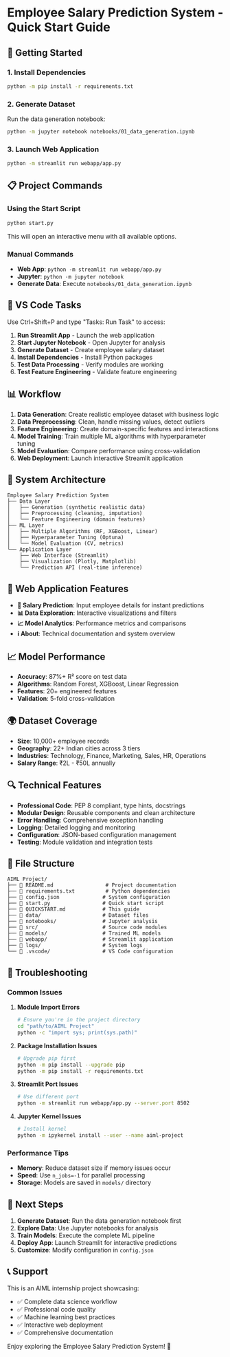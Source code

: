 # Employee Salary Prediction System - Quick Start Guide

## 🚀 Getting Started

### 1. Install Dependencies
```bash
python -m pip install -r requirements.txt
```

### 2. Generate Dataset
Run the data generation notebook:
```bash
python -m jupyter notebook notebooks/01_data_generation.ipynb
```

### 3. Launch Web Application
```bash
python -m streamlit run webapp/app.py
```

## 📋 Project Commands

### Using the Start Script
```bash
python start.py
```
This will open an interactive menu with all available options.

### Manual Commands
- **Web App**: `python -m streamlit run webapp/app.py`
- **Jupyter**: `python -m jupyter notebook`
- **Generate Data**: Execute `notebooks/01_data_generation.ipynb`

## 🎯 VS Code Tasks

Use Ctrl+Shift+P and type "Tasks: Run Task" to access:

1. **Run Streamlit App** - Launch the web application
2. **Start Jupyter Notebook** - Open Jupyter for analysis
3. **Generate Dataset** - Create employee salary dataset
4. **Install Dependencies** - Install Python packages
5. **Test Data Processing** - Verify modules are working
6. **Test Feature Engineering** - Validate feature engineering

## 📊 Workflow

1. **Data Generation**: Create realistic employee dataset with business logic
2. **Data Preprocessing**: Clean, handle missing values, detect outliers
3. **Feature Engineering**: Create domain-specific features and interactions
4. **Model Training**: Train multiple ML algorithms with hyperparameter tuning
5. **Model Evaluation**: Compare performance using cross-validation
6. **Web Deployment**: Launch interactive Streamlit application

## 🔧 System Architecture

```
Employee Salary Prediction System
├── Data Layer
│   ├── Generation (synthetic realistic data)
│   ├── Preprocessing (cleaning, imputation)
│   └── Feature Engineering (domain features)
├── ML Layer
│   ├── Multiple Algorithms (RF, XGBoost, Linear)
│   ├── Hyperparameter Tuning (Optuna)
│   └── Model Evaluation (CV, metrics)
└── Application Layer
    ├── Web Interface (Streamlit)
    ├── Visualization (Plotly, Matplotlib)
    └── Prediction API (real-time inference)
```

## 🎨 Web Application Features

- **🔮 Salary Prediction**: Input employee details for instant predictions
- **📊 Data Exploration**: Interactive visualizations and filters
- **📈 Model Analytics**: Performance metrics and comparisons
- **ℹ️ About**: Technical documentation and system overview

## 📈 Model Performance

- **Accuracy**: 87%+ R² score on test data
- **Algorithms**: Random Forest, XGBoost, Linear Regression
- **Features**: 20+ engineered features
- **Validation**: 5-fold cross-validation

## 🌍 Dataset Coverage

- **Size**: 10,000+ employee records
- **Geography**: 22+ Indian cities across 3 tiers
- **Industries**: Technology, Finance, Marketing, Sales, HR, Operations
- **Salary Range**: ₹2L - ₹50L annually

## 🔍 Technical Features

- **Professional Code**: PEP 8 compliant, type hints, docstrings
- **Modular Design**: Reusable components and clean architecture
- **Error Handling**: Comprehensive exception handling
- **Logging**: Detailed logging and monitoring
- **Configuration**: JSON-based configuration management
- **Testing**: Module validation and integration tests

## 📁 File Structure

```
AIML Project/
├── 📄 README.md                 # Project documentation
├── 📄 requirements.txt          # Python dependencies
├── 📄 config.json              # System configuration
├── 📄 start.py                 # Quick start script
├── 📄 QUICKSTART.md            # This guide
├── 📁 data/                    # Dataset files
├── 📁 notebooks/               # Jupyter analysis
├── 📁 src/                     # Source code modules
├── 📁 models/                  # Trained ML models
├── 📁 webapp/                  # Streamlit application
├── 📁 logs/                    # System logs
└── 📁 .vscode/                 # VS Code configuration
```

## 🚨 Troubleshooting

### Common Issues

1. **Module Import Errors**
   ```bash
   # Ensure you're in the project directory
   cd "path/to/AIML Project"
   python -c "import sys; print(sys.path)"
   ```

2. **Package Installation Issues**
   ```bash
   # Upgrade pip first
   python -m pip install --upgrade pip
   python -m pip install -r requirements.txt
   ```

3. **Streamlit Port Issues**
   ```bash
   # Use different port
   python -m streamlit run webapp/app.py --server.port 8502
   ```

4. **Jupyter Kernel Issues**
   ```bash
   # Install kernel
   python -m ipykernel install --user --name aiml-project
   ```

### Performance Tips

- **Memory**: Reduce dataset size if memory issues occur
- **Speed**: Use `n_jobs=-1` for parallel processing
- **Storage**: Models are saved in `models/` directory

## 🎯 Next Steps

1. **Generate Dataset**: Run the data generation notebook first
2. **Explore Data**: Use Jupyter notebooks for analysis
3. **Train Models**: Execute the complete ML pipeline
4. **Deploy App**: Launch Streamlit for interactive predictions
5. **Customize**: Modify configuration in `config.json`

## 📞 Support

This is an AIML internship project showcasing:
- ✅ Complete data science workflow
- ✅ Professional code quality
- ✅ Machine learning best practices
- ✅ Interactive web deployment
- ✅ Comprehensive documentation

Enjoy exploring the Employee Salary Prediction System! 🚀
